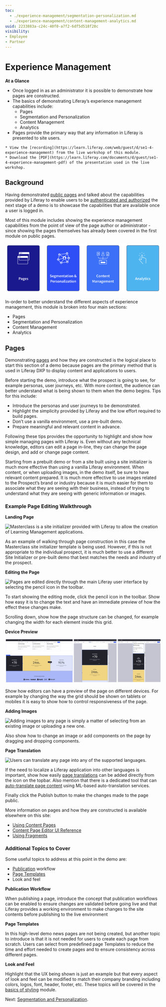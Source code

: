 ```yaml
---
toc:
  - ./experience-management/segmentation-personalization.md
  - ./experience-management/content-management-analytics.md
uuid: 2233883a-c24c-40f0-a7f2-6df5d518f28c
visibility: 
- Employee
- Partner
---
```


# Experience Management

**At a Glance**

* Once logged in as an administrator it is possible to demonstrate how pages are constructed.
* The basics of demonstrating Liferay’s experience management capabilities include:
  * Pages
  * Segmentation and Personalization
  * Content Management
  * Analytics
* Pages provide the primary way that any information in Liferay is presented to site users.

```{note}
* View the [recording](https://learn.liferay.com/web/guest/d/se1-4-experience-management) from the live workshop of this module.
* Download the [PDF](https://learn.liferay.com/documents/d/guest/se1-4-experience-management-pdf) of the presentation used in the live workshop.
```

## Background

Having demonstrated [public pages](./public-pages-experience.md) and talked about the capabilities provided by Liferay to enable users to be [authenticated and authorized](./liferay-authentication.md) the next stage of a demo is to showcase the capabilities that are available once a user is logged in. 

Most of this module includes showing the experience management capabilities from the point of view of the page author or administrator - since showing the pages themselves has already been covered in the first module on public pages.

![This module is broken into sections on Pages, Segmentation and Personalization, Content Management, and Analytics.](./experience-management/images/01.png)

In-order to better understand the different aspects of experience management, this module is broken into four main sections:

* Pages
* Segmentation and Personalization
* Content Management
* Analytics

## Pages

Demonstrating [pages](https://learn.liferay.com/w/dxp/site-building/creating-pages/understanding-pages) and how they are constructed is the logical place to start this section of a demo because pages are the primary method that is used in Liferay DXP to display content and applications to users. 

Before starting the demo, introduce what the prospect is going to see, for example personas, user journeys, etc. With more context, the audience can better understand what is being shown to them when the demo begins. Tips for this include:

* Introduce the personas and user journeys to be demonstrated.
* Highlight the simplicity provided by Liferay and the low effort required to build pages.
* Don’t use a vanilla environment, use a pre-built demo.
* Prepare meaningful and relevant content in advance. 

Following these tips provides the opportunity to highlight and show how simple managing pages with Liferay is. Even without any technical knowledge, editors can edit a page in-line, they can change the page design, and add or change page content.

Starting from a prebuilt demo or from a site built using a site initializer is much more effective than using a vanilla Liferay environment. When content, or when uploading images, in the demo itself, be sure to have relevant content prepared. It is much more effective to use images related to the Prospect’s brand or industry because it is much easier for them to associate what they are seeing with their business, instead of trying to understand what they are seeing with generic information or images.

### Example Page Editing Walkthrough

**Landing Page**

![Masterclass is a site initializer provided with Liferay to allow the creation of Learning Management applications.](./experience-management/images/02.png)

As an example of walking through page construction in this case the Masterclass site initializer template is being used. However, if this is not appropriate to the individual prospect, it is much better to use a different Site Initializer or pre-built demo that best matches the needs and industry of the prospect.

**Editing the Page**

![Pages are edited directly through the main Liferay user interface by selecting the pencil icon in the toolbar.](./experience-management/images/03.png)

To start showing the editing mode, click the pencil icon in the toolbar. Show how easy it is to change the text and have an immediate preview of how the effect these changes make. 

Scrolling down, show how the page structure can be changed, for example changing the width for each element inside this grid. 

**Device Preview**

![Liferay provides the ability for the designer to control the layout of each page on multiple devices.](./experience-management/images/04.png)

Show how editors can have a preview of the page on different devices. For example by changing the way the grid should be shown on tablets or mobiles it is easy to show how to control responsiveness of the page.

**Adding Images**

![Adding images to any page is simply a matter of selecting from an existing image or uploading a new one.](./experience-management/images/05.png)

Also show how to change an image or add components on the page by dragging and dropping components.

**Page Translation**

![Users can translate any page into any of the supported languages.](./experience-management/images/06.png)

If the need to localize a Liferay application into other languages is important, show how easily [page translations](https://learn.liferay.com/web/guest/w/dxp/content-authoring-and-management/translating-pages-and-content/translating-content-pages) can be added directly from the icon on the topbar. Also mention that there is a dedicated tool that can [auto-translate page content](https://learn.liferay.com/web/guest/w/dxp/content-authoring-and-management/translating-pages-and-content/using-third-parties-for-translation) using ML-based auto-translation services.

Finally click the Publish button to make the changes made to the page public. 

More information on pages and how they are constructed is available elsewhere on this site:

* [Using Content Pages](https://learn.liferay.com/w/dxp/site-building/creating-pages/using-content-pages)
* [Content Page Editor UI Reference](https://learn.liferay.com/w/dxp/site-building/creating-pages/using-content-pages/content-page-editor-ui-reference)
* [Using Fragments](https://learn.liferay.com/w/dxp/site-building/creating-pages/page-fragments-and-widgets/using-fragments)

### Additional Topics to Cover

Some useful topics to address at this point in the demo are:

* [Publication](https://learn.liferay.com/web/guest/w/dxp/site-building/publishing-tools/publications) workflow
* [Page Templates](https://learn.liferay.com/w/dxp/site-building/creating-pages/adding-pages/creating-a-page-template)
* Look and feel

**Publication Workflow**

When publishing a page, introduce the concept that publication workflows can be enabled to ensure changes are validated before going live and that Liferay provides a working environment to make changes to the site contents before publishing to the live environment

**Page Templates**

In this high-level demo news pages are not being created, but another topic to introduce is that it is not needed for users to create each page from scratch. Users can select from predefined page Templates to reduce the time and effort needed to create pages and to ensure consistency across different pages.

**Look and Feel**

Highlight that the UX being shown is just an example but that every aspect of look and feel can be modified to match their company branding including colors, logos, font, header, footer, etc. These topics will be covered in the [basics of styling](./basics-of-styling.md) module.

Next: [Segmentation and Personalization](./experience-management/segmentation-personalization.md).
